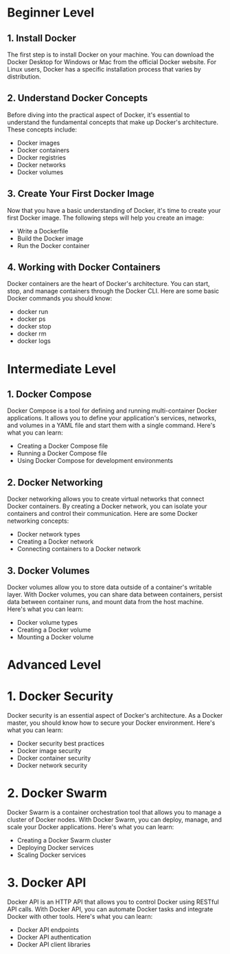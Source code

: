 # Beginner Level
## 1. Install Docker
The first step is to install Docker on your machine. You can download the Docker Desktop for Windows or Mac from the official Docker website. For Linux users, Docker has a specific installation process that varies by distribution.

## 2. Understand Docker Concepts
Before diving into the practical aspect of Docker, it's essential to understand the fundamental concepts that make up Docker's architecture. These concepts include:

- Docker images
- Docker containers
- Docker registries
- Docker networks
- Docker volumes

## 3. Create Your First Docker Image
Now that you have a basic understanding of Docker, it's time to create your first Docker image. The following steps will help you create an image:

- Write a Dockerfile
- Build the Docker image
- Run the Docker container

## 4. Working with Docker Containers
Docker containers are the heart of Docker's architecture. You can start, stop, and manage containers through the Docker CLI. Here are some basic Docker commands you should know:

- docker run
- docker ps
- docker stop
- docker rm
- docker logs


# Intermediate Level
## 1. Docker Compose
Docker Compose is a tool for defining and running multi-container Docker applications. It allows you to define your application's services, networks, and volumes in a YAML file and start them with a single command. Here's what you can learn:

- Creating a Docker Compose file
- Running a Docker Compose file
- Using Docker Compose for development environments

## 2. Docker Networking
Docker networking allows you to create virtual networks that connect Docker containers. By creating a Docker network, you can isolate your containers and control their communication. Here are some Docker networking concepts:

- Docker network types
- Creating a Docker network
- Connecting containers to a Docker network

## 3. Docker Volumes
Docker volumes allow you to store data outside of a container's writable layer. With Docker volumes, you can share data between containers, persist data between container runs, and mount data from the host machine. Here's what you can learn:

- Docker volume types
- Creating a Docker volume
- Mounting a Docker volume

# Advanced Level
# 1. Docker Security
Docker security is an essential aspect of Docker's architecture. As a Docker master, you should know how to secure your Docker environment. Here's what you can learn:

- Docker security best practices
- Docker image security
- Docker container security
- Docker network security

# 2. Docker Swarm
Docker Swarm is a container orchestration tool that allows you to manage a cluster of Docker nodes. With Docker Swarm, you can deploy, manage, and scale your Docker applications. Here's what you can learn:

- Creating a Docker Swarm cluster
- Deploying Docker services
- Scaling Docker services

# 3. Docker API
Docker API is an HTTP API that allows you to control Docker using RESTful API calls. With Docker API, you can automate Docker tasks and integrate Docker with other tools. Here's what you can learn:

- Docker API endpoints
- Docker API authentication
- Docker API client libraries